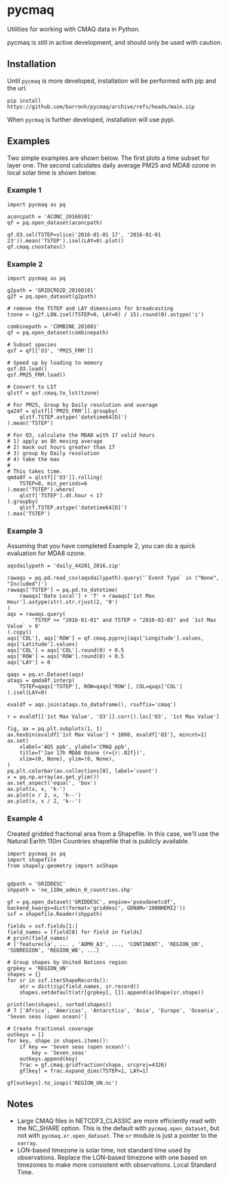 # pycmaq
Utilities for working with CMAQ data in Python.

pycmaq is still in active development, and should only be used with caution.

## Installation

Until `pycmaq` is more developed, installation will be performed with pip and the url.

`pip install https://github.com/barronh/pycmaq/archive/refs/heads/main.zip`

When `pycmaq` is further developed, installation will use pypi.

## Examples

Two simple examples are shown below. The first plots a time subset
for layer one. The second calculates daily average PM25 and MDA8 ozone
in local solar time is shown below.

### Example 1

```
import pycmaq as pq

aconcpath = 'ACONC_20160101'
qf = pq.open_dataset(aconcpath)

qf.O3.sel(TSTEP=slice('2016-01-01 17', '2016-01-01 23')).mean('TSTEP').isel(LAY=0).plot()
qf.cmaq.cnostates()
```


### Example 2

```
import pycmaq as pq

g2path = 'GRIDCRO2D_20160101'
g2f = pq.open_dataset(g2path)

# remove the TSTEP and LAY dimensions for broadcasting
tzone = (g2f.LON.isel(TSTEP=0, LAY=0) / 15).round(0).astype('i')

combinepath = 'COMBINE_201601'
qf = pq.open_dataset(combinepath)

# Subset species
qsf = qf[['O3', 'PM25_FRM']]

# Speed up by loading to memory
qsf.O3.load()
qsf.PM25_FRM.load()

# Convert to LST
qlstf = qsf.cmaq.to_lst(tzone)

# For PM25, Group by Daily resolution and average
qa24f = qlstf[['PM25_FRM']].groupby(
	qlstf.TSTEP.astype('datetime64[D]')
).mean('TSTEP')

# For O3, calculate the MDA8 with 17 valid hours
# 1) apply an 8h moving average
# 2) mask out hours greater than 17
# 3) group by Daily resolution
# 4) take the max
#
# This takes time.
qmda8f = qlstf[['O3']].rolling(
    TSTEP=8, min_periods=6
).mean('TSTEP').where(
    qlstf['TSTEP'].dt.hour < 17
).groupby(
    qlstf.TSTEP.astype('datetime64[D]')
).max('TSTEP')
```


### Example 3

Assuming that you have completed Example 2, you can do a quick evaluation
for MDA8 ozone.

```
aqsdailypath = 'daily_44201_2016.zip'

rawaqs = pq.pd.read_csv(aqsdailypath).query('`Event Type` in ("None", "Included")')
rawaqs['TSTEP'] = pq.pd.to_datetime(
    rawaqs['Date Local'] + 'T' + rawaqs['1st Max Hour'].astype(str).str.rjust(2, '0')
)
aqs = rawaqs.query(
        'TSTEP >= "2016-01-01" and TSTEP < "2016-02-01" and `1st Max Value` > 0'
).copy()
aqs['COL'], aqs['ROW'] = qf.cmaq.pyproj(aqs['Longitude'].values, aqs['Latitude'].values)
aqs['COL'] = aqs['COL'].round(0) + 0.5
aqs['ROW'] = aqs['ROW'].round(0) + 0.5
aqs['LAY'] = 0

qaqs = pq.xr.Dataset(aqs)
ataqs = qmda8f.interp(
    TSTEP=qaqs['TSTEP'], ROW=qaqs['ROW'], COL=qaqs['COL']
).isel(LAY=0)

evaldf = aqs.join(ataqs.to_dataframe(), rsuffix='cmaq')

r = evaldf[['1st Max Value', 'O3']].corr().loc['O3', '1st Max Value']

fig, ax = pq.plt.subplots(1, 1)
ax.hexbin(evaldf['1st Max Value'] * 1000, evaldf['O3'], mincnt=1)
ax.set(
    xlabel='AQS ppb', ylabel='CMAQ ppb',
    title=f'Jan 17h MDA8 Ozone (r={r:.02f})',
    xlim=(0, None), ylim=(0, None),
)
pq.plt.colorbar(ax.collections[0], label='count')
x = pq.np.array(ax.get_ylim())
ax.set_aspect('equal', 'box')
ax.plot(x, x, 'k-')
ax.plot(x / 2, x, 'k--')
ax.plot(x, x / 2, 'k--')
```

### Example 4

Created gridded fractional area from a Shapefile. In this case, we'll use
the Natural Earlth 110m Countries shapefile that is publicly available.

```
import pycmaq as pq
import shapefile
from shapely.geometry import asShape


gdpath = 'GRIDDESC'
shppath = 'ne_110m_admin_0_countries.shp'

gf = pq.open_dataset('GRIDDESC', engine='pseudonetcdf', backend_kwargs=dict(format='griddesc', GDNAM='108NHEMI2'))
ssf = shapefile.Reader(shppath)

fields = ssf.fields[1:] 
field_names = [field[0] for field in fields] 
# print(field_names)
# ['featurecla', ... , 'ADM0_A3', ..., 'CONTINENT', 'REGION_UN', 'SUBREGION', 'REGION_WB', ...]

# Group shapes by United Nations region
grpkey = 'REGION_UN'
shapes = {}
for sr in ssf.iterShapeRecords():
    atr = dict(zip(field_names, sr.record))
    shapes.setdefault(atr[grpkey], []).append(asShape(sr.shape))
    
print(len(shapes), sorted(shapes))
# 7 ['Africa', 'Americas', 'Antarctica', 'Asia', 'Europe', 'Oceania', 'Seven seas (open ocean)']

# Create fractional coverage
outkeys = []
for key, shape in shapes.items():
    if key == 'Seven seas (open ocean)':
        key = 'Seven_seas'
    outkeys.append(key)
    frac = gf.cmaq.gridfraction(shape, srcproj=4326)
    gf[key] = frac.expand_dims(TSTEP=1, LAY=1)

gf[outkeys].to_ioapi('REGION_UN.nc')
```

## Notes

* Large CMAQ files in NETCDF3_CLASSIC are more efficiently read with 
  the NC_SHARE option. This is the default with `pycmaq.open_dataset`,
  but not with `pycmaq.xr.open_dataset`. The `xr` module is just a
  pointer to the `xarray`.
* LON-based timezone is solar time, not standard time used by
  observations. Replace the LON-based timezone with one based on
  timezones to make more consistent with observations.
  Local Standard Time.

